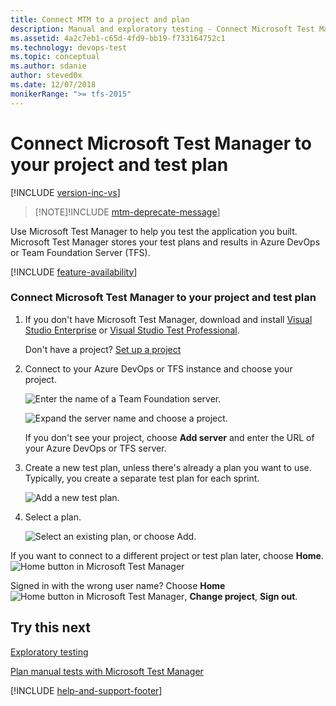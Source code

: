 ```yaml
---
title: Connect MTM to a project and plan
description: Manual and exploratory testing - Connect Microsoft Test Manager to your project and test plan when you want to test web applications
ms.assetid: 4a2c7eb1-c65d-4fd9-bb19-f733164752c1
ms.technology: devops-test
ms.topic: conceptual
ms.author: sdanie
author: steved0x
ms.date: 12/07/2018
monikerRange: ">= tfs-2015"
---
```


# Connect Microsoft Test Manager to your project and test plan

[!INCLUDE [version-inc-vs](../includes/version-inc-vs.md)]

> [!NOTE]!INCLUDE [mtm-deprecate-message](../includes/mtm-deprecate-message.md)]

Use Microsoft Test Manager to help you test the application you built. Microsoft Test Manager stores your test plans and results in Azure DevOps or Team Foundation Server (TFS).

[!INCLUDE [feature-availability](../includes/feature-availability.md)]

### Connect Microsoft Test Manager to your project and test plan

1. If you don't have Microsoft Test Manager, download and install [Visual Studio Enterprise](https://visualstudio.microsoft.com/downloads/) or [Visual Studio Test Professional](https://visualstudio.microsoft.com/vs/test-professional/).

   Don't have a project? [Set up a project](../../organizations/projects/create-project.md)

1. Connect to your Azure DevOps or TFS instance and choose your project.

   ![Enter the name of a Team Foundation server.](media/connect-microsoft-test-manager-to-your-team-project-and-test-plan/almt_connect1.png)

   ![Expand the server name and choose a project.](media/connect-microsoft-test-manager-to-your-team-project-and-test-plan/almt_connect2.png)

   If you don't see your project, choose **Add server** and enter the URL of your Azure DevOps or TFS server.

1. Create a new test plan, unless there's already a plan you want to use. Typically, you create a separate test plan for each sprint.

   ![Add a new test plan.](media/connect-microsoft-test-manager-to-your-team-project-and-test-plan/almt_connect4.png)

1. Select a plan.

   ![Select an existing plan, or choose Add.](media/connect-microsoft-test-manager-to-your-team-project-and-test-plan/almt_connect3.png)

If you want to connect to a different project or test plan later, choose **Home**. ![Home button in Microsoft Test Manager](media/connect-microsoft-test-manager-to-your-team-project-and-test-plan/mtm_homeicon.png)

Signed in with the wrong user name? Choose **Home**&nbsp; ![Home button in Microsoft Test Manager](media/connect-microsoft-test-manager-to-your-team-project-and-test-plan/mtm_homeicon.png), **Change project**, **Sign out**.

## Try this next

[Exploratory testing](exploratory-testing-using-microsoft-test-manager.md)

[Plan manual tests with Microsoft Test Manager](plan-manual-tests-with-microsoft-test-manager.md)

[!INCLUDE [help-and-support-footer](../includes/help-and-support-footer.md)]
